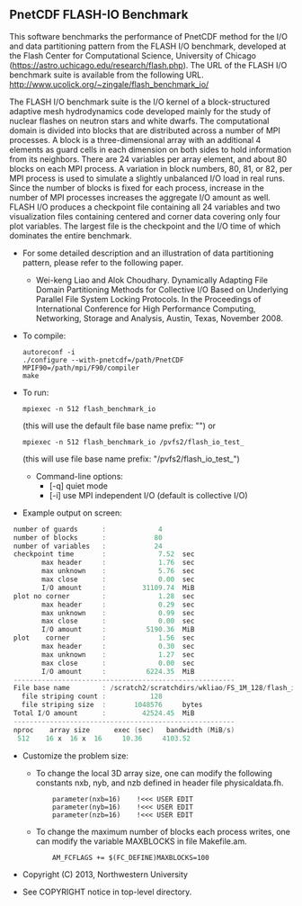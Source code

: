 ## PnetCDF FLASH-IO Benchmark

This software benchmarks the performance of PnetCDF method for the I/O and data
partitioning pattern from the FLASH I/O benchmark, developed at the Flash
Center for Computational Science, University of Chicago
(https://astro.uchicago.edu/research/flash.php).
The URL of the FLASH I/O benchmark suite is available from the following URL.
http://www.ucolick.org/~zingale/flash_benchmark_io/

The FLASH I/O benchmark suite is the I/O kernel of a block-structured adaptive
mesh hydrodynamics code developed mainly for the study of nuclear flashes on
neutron stars and white dwarfs.  The computational domain is divided into
blocks that are distributed across a number of MPI processes.  A block is a
three-dimensional array with an additional 4 elements as guard cells in each
dimension on both sides to hold information from its neighbors.  There are 24
variables per array element, and about 80 blocks on each MPI process.  A
variation in block numbers, 80, 81, or 82, per MPI process is used to simulate
a slightly unbalanced I/O load in real runs.  Since the number of blocks is
fixed for each process, increase in the number of MPI processes increases the
aggregate I/O amount as well.  FLASH I/O produces a checkpoint file containing
all 24 variables and two visualization files containing centered and corner
data covering only four plot variables.  The largest file is the checkpoint
and the I/O time of which dominates the entire benchmark.

* For some detailed description and an illustration of data partitioning pattern,
  please refer to the following paper.
  + Wei-keng Liao and Alok Choudhary. Dynamically Adapting File Domain
    Partitioning Methods for Collective I/O Based on Underlying Parallel File
    System Locking Protocols. In the Proceedings of International Conference
    for High Performance Computing, Networking, Storage and Analysis, Austin,
    Texas, November 2008.

* To compile:
  ```console
  autoreconf -i
  ./configure --with-pnetcdf=/path/PnetCDF MPIF90=/path/mpi/F90/compiler
  make
  ```

* To run:
  ```console
  mpiexec -n 512 flash_benchmark_io
  ```
  (this will use the default file base name prefix: "")
  or
  ```console
  mpiexec -n 512 flash_benchmark_io /pvfs2/flash_io_test_
  ```
  (this will use file base name prefix: "/pvfs2/flash_io_test_")

  + Command-line options:
    * [-q] quiet mode
    * [-i] use MPI independent I/O (default is collective I/O)

* Example output on screen:
```c
 number of guards      :             4
 number of blocks      :            80
 number of variables   :            24
 checkpoint time       :             7.52  sec
        max header     :             1.76  sec
        max unknown    :             5.76  sec
        max close      :             0.00  sec
        I/O amount     :         31109.74  MiB
 plot no corner        :             1.28  sec
        max header     :             0.29  sec
        max unknown    :             0.99  sec
        max close      :             0.00  sec
        I/O amount     :          5190.36  MiB
 plot    corner        :             1.56  sec
        max header     :             0.30  sec
        max unknown    :             1.27  sec
        max close      :             0.00  sec
        I/O amount     :          6224.35  MiB
 -------------------------------------------------------
 File base name        : /scratch2/scratchdirs/wkliao/FS_1M_128/flash_io_test_
   file striping count :           128
   file striping size  :       1048576     bytes
 Total I/O amount      :         42524.45  MiB
 -------------------------------------------------------
 nproc    array size      exec (sec)   bandwidth (MiB/s)
  512    16 x  16 x  16     10.36     4103.52
```

* Customize the problem size:
  + To change the local 3D array size, one can modify the following constants
    nxb, nyb, and nzb defined in header file physicaldata.fh.
    ```
        parameter(nxb=16)    !<<< USER EDIT
        parameter(nyb=16)    !<<< USER EDIT
        parameter(nzb=16)    !<<< USER EDIT
    ```

  + To change the maximum number of blocks each process writes, one can modify
    the variable MAXBLOCKS in file Makefile.am.
    ```
        AM_FCFLAGS += $(FC_DEFINE)MAXBLOCKS=100
    ```


*  Copyright (C) 2013, Northwestern University
*  See COPYRIGHT notice in top-level directory.

